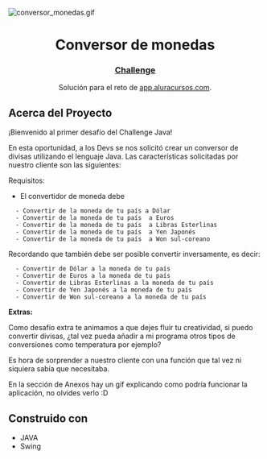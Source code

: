 ![conversor_monedas.gif](assets%2Fconversor_monedas.gif)
<div align="center">
    <h1>Conversor de monedas</h1>
    <h3>
        <a href="https://trello.com/b/uOEgrgks/sprint-01-challenge-java">
          Challenge
        </a>
    </h3>
  <p>Solución para el reto de  <a href="https://app.aluracursos.com/" target="_blank">app.aluracursos.com</a>.</p>
</div>

## Acerca del Proyecto

¡Bienvenido al primer desafío del Challenge Java!

En esta oportunidad, a los Devs se nos solicitó crear un conversor de divisas utilizando el lenguaje Java. Las características solicitadas por nuestro cliente son las siguientes:

Requisitos:

- El convertidor de moneda debe
```
  - Convertir de la moneda de tu país a Dólar
  - Convertir de la moneda de tu país  a Euros
  - Convertir de la moneda de tu país  a Libras Esterlinas
  - Convertir de la moneda de tu país  a Yen Japonés
  - Convertir de la moneda de tu país  a Won sul-coreano
```
Recordando que también debe ser posible convertir inversamente, es decir:
```
  - Convertir de Dólar a la moneda de tu país
  - Convertir de Euros a la moneda de tu país
  - Convertir de Libras Esterlinas a la moneda de tu país
  - Convertir de Yen Japonés a la moneda de tu país
  - Convertir de Won sul-coreano a la moneda de tu país
```
**Extras:**

Como desafío extra te animamos a que dejes fluir tu creatividad, si puedo convertir divisas, ¿tal vez pueda añadir a mi programa otros tipos de conversiones como temperatura por ejemplo?

Es hora de sorprender a nuestro cliente con una función que tal vez ni siquiera sabía que necesitaba.

En la sección de Anexos hay un gif explicando como podría funcionar la aplicación, no olvides verlo :D

## Construido con

- JAVA
- Swing